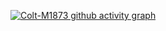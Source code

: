 [![Colt-M1873 github activity graph](https://activity-graph.herokuapp.com/graph?username=Colt-M1873&theme=react-dark)](https://github.com/Colt-M1873/)



